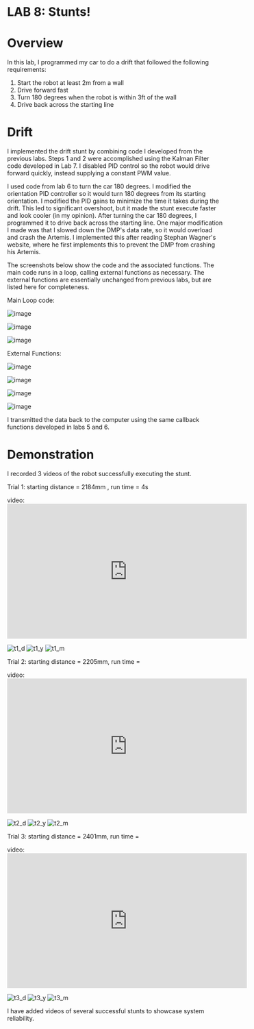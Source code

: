 # LAB 8: Stunts!

# Overview 
In this lab, I programmed my car to do a drift that followed the following requirements:

1. Start the robot at least 2m from a wall
2. Drive forward fast
2. Turn 180 degrees when the robot is within 3ft of the wall
3. Drive back across the starting line

# Drift

I implemented the drift stunt by combining code I developed from the previous labs. Steps 1 and 2 were accomplished using the Kalman Filter code developed in Lab 7. I disabled PID control so the robot would drive forward quickly, instead supplying a constant PWM value. 

I used code from lab 6 to turn the car 180 degrees. I modified the orientation PID controller so it would turn 180 degrees from its starting orientation. I modified the PID gains to minimize the time it takes during the drift. This led to significant overshoot, but it made the stunt execute faster and look cooler (in my opinion). After turning the car 180 degrees, I programmed it to drive back across the starting line. One major modification I made was that I slowed down the DMP's data rate, so it would overload and crash the Artemis. I implemented this after reading Stephan Wagner's website, where he first implements this to prevent the DMP from crashing his Artemis. 

The screenshots below show the code and the associated functions. The main code runs in a loop, calling external functions as necessary. The external functions are essentially unchanged from previous labs, but are listed here for completeness. 

Main Loop code: 

![image](https://github.com/user-attachments/assets/16353c8f-d7db-4a15-8da6-16918d90001d)

![image](https://github.com/user-attachments/assets/ad16c594-480c-4135-bb2a-c48aa7c84537)

![image](https://github.com/user-attachments/assets/d50e36b8-40c3-480f-a8f3-d1361afd492d)

External Functions:

![image](https://github.com/user-attachments/assets/0904b90e-906c-449a-a757-8c7d1cda97a1)

![image](https://github.com/user-attachments/assets/74c5e37b-2183-406c-b465-3b164653768d)

![image](https://github.com/user-attachments/assets/9ab2c764-afc9-46b9-ad90-f3fa730ac776)

![image](https://github.com/user-attachments/assets/993933fe-5e79-49a2-8032-136d60bdbb1f)

I transmitted the data back to the computer using the same callback functions developed in labs 5 and 6. 

# Demonstration

I recorded 3 videos of the robot successfully executing the stunt. 

Trial 1: starting distance = 2184mm , run time = 4s

video: <iframe width="560" height="315" src="https://www.youtube.com/embed/sDajvFeTYnI?" frameborder="0" allow="accelerometer; autoplay; encrypted-media; gyroscope; picture-in-picture" allowfullscreen></iframe>

![t1_d](https://github.com/user-attachments/assets/b3f377cf-377b-4976-b771-eef6b24675f7)
![t1_y](https://github.com/user-attachments/assets/5b17ecd9-3dac-49c8-b59a-f6cc28b5cafa)
![t1_m](https://github.com/user-attachments/assets/cf253504-30ae-48cc-8b97-ad239dd7875c)

Trial 2: starting distance = 2205mm, run time = 

video: <iframe width="560" height="315" src="https://www.youtube.com/embed/bo1iYB6LCBQ?" frameborder="0" allow="accelerometer; autoplay; encrypted-media; gyroscope; picture-in-picture" allowfullscreen></iframe>

![t2_d](https://github.com/user-attachments/assets/2d5d026d-416f-4b16-8410-da56b8d2be8b)
![t2_y](https://github.com/user-attachments/assets/c834c542-b10a-4bd1-b3b5-abe3f2e74322)
![t2_m](https://github.com/user-attachments/assets/2ce23f25-bcc7-4a4a-a4b4-fcd32d9bbfab)

Trial 3: starting distance = 2401mm, run time = 

video: <iframe width="560" height="315" src="https://www.youtube.com/embed/jF0804UjzqE?" frameborder="0" allow="accelerometer; autoplay; encrypted-media; gyroscope; picture-in-picture" allowfullscreen></iframe>

![t3_d](https://github.com/user-attachments/assets/c882cfca-0be8-4142-9add-3ebf39cb2659)
![t3_y](https://github.com/user-attachments/assets/57c62413-5494-472e-a1b5-bc35eb136b8d)
![t3_m](https://github.com/user-attachments/assets/f2de459e-2f1c-416a-bf0f-76b0833c5f75)

I have added videos of several successful stunts to showcase system reliability. 











   
